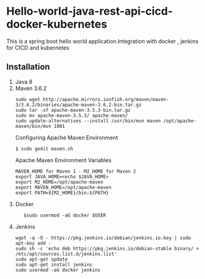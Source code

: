 # Hello-world-java-rest-api-cicd-docker-kubernetes

This is a spring boot hello world application.Integration with docker , jenkins for CICD and kubernetes 

## Installation
1. Java 8
2. Maven 3.6.2
    ```cd /opt/
    sudo wget http://apache.mirrors.ionfish.org/maven/maven-3/3.6.2/binaries/apache-maven-3.6.2-bin.tar.gz
    sudo tar -xf apache-maven-3.5.3-bin.tar.gz
    sudo mv apache-maven-3.5.3/ apache-maven/
    sudo update-alternatives --install /usr/bin/mvn maven /opt/apache-maven/bin/mvn 1001
    ```
   Configuring Apache Maven Environment
    ```$ cd /etc/profile.d/
    $ sudo gedit maven.sh 
    ```
   Apache Maven Environment Variables
    ```
    MAVEN_HOME for Maven 1 - M2_HOME for Maven 2
    export JAVA_HOME=<echo $JAVA_HOME>
    export M2_HOME=/opt/apache-maven
    export MAVEN_HOME=/opt/apache-maven
    export PATH=${M2_HOME}/bin:${PATH}
    ```
3. Docker
    ```$sudo apt install docker.io
       $sudo usermod -aG docker $USER
    ```
4. Jenkins
   ```
   wget -q -O - https://pkg.jenkins.io/debian/jenkins.io.key | sudo apt-key add -
   sudo sh -c 'echo deb https://pkg.jenkins.io/debian-stable binary/ > /etc/apt/sources.list.d/jenkins.list'
   sudo apt-get update
   sudo apt-get install jenkins
   sudo usermod -aG docker jenkins
   ```
